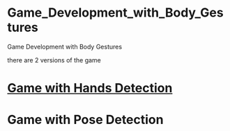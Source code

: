 # Game_Development_with_Body_Gestures
Game Development with Body Gestures

there are 2 versions of the game
# <a href="https://github.com/Sunil-Kumar-P/Game_Development_with_Body_Gestures/tree/main/Game_Development_with_Body_Gestures(Hands)">Game with Hands Detection</a>
# Game with Pose Detection

